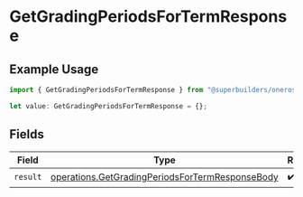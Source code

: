 # GetGradingPeriodsForTermResponse

## Example Usage

```typescript
import { GetGradingPeriodsForTermResponse } from "@superbuilders/oneroster/models/operations";

let value: GetGradingPeriodsForTermResponse = {};
```

## Fields

| Field                                                                                                              | Type                                                                                                               | Required                                                                                                           | Description                                                                                                        |
| ------------------------------------------------------------------------------------------------------------------ | ------------------------------------------------------------------------------------------------------------------ | ------------------------------------------------------------------------------------------------------------------ | ------------------------------------------------------------------------------------------------------------------ |
| `result`                                                                                                           | [operations.GetGradingPeriodsForTermResponseBody](../../models/operations/getgradingperiodsfortermresponsebody.md) | :heavy_check_mark:                                                                                                 | N/A                                                                                                                |